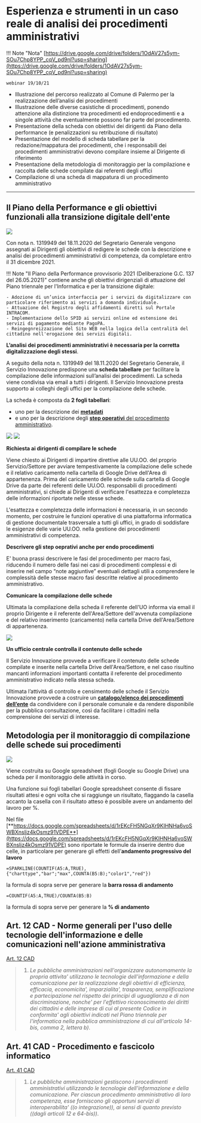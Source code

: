 # Esperienza e strumenti in un caso reale di analisi dei procedimenti amministrativi

!!! Note "Nota"
    [https://drive.google.com/drive/folders/1OdAV27s5ym-SOu7Chp8YPP_cqV_pd9nl?usp=sharing](https://drive.google.com/drive/folders/1OdAV27s5ym-SOu7Chp8YPP_cqV_pd9nl?usp=sharing)

    webinar 19/10/21 

- Illustrazione del percorso realizzato al Comune di Palermo per la realizzazione dell’analisi dei procedimenti 
- Illustrazione delle diverse casistiche di procedimenti, ponendo attenzione alla distinzione tra procedimenti ed endoprocedimenti e a singole attività che eventualmente possono far parte del procedimento. 
- Presentazione della scheda con obiettivi dei dirigenti da Piano della performance (e penalizzazioni su retribuzione di risultato) 
- Presentazione del modello di scheda tabellare per la redazione/mappatura dei procedimenti, che i responsabili dei procedimenti amministrativi devono compilare insieme al Dirigente di riferimento 
- Presentazione della metodologia di monitoraggio per la compilazione e raccolta delle schede compilate dai referenti degli uffici
- Compilazione di una scheda di mappatura di un procedimento amministrativo 

---


## Il Piano della Performance e gli obiettivi funzionali alla transizione digitale dell'ente
![](https://user-images.githubusercontent.com/3757525/140095966-d8be3903-96e3-4c4a-930f-54059f3173dd.png)

Con nota n. 1319949 del 18.11.2020 del Segretario Generale vengono assegnati ai Dirigenti gli obiettivi di redigere le schede con la descrizione e analisi dei procedimenti amministrativi di competenza, da completare entro il 31 dicembre 2021.


!!! Note "Il Piano della Performance provvisorio 2021 (Deliberazione G.C. 137 del 26.05.2021)"
    contiene anche gli obiettivi dirigenziali di attuazione del Piano triennale per l'Informatica e per la transizione digitale:

    - Adozione di un’unica interfaccia per i servizi da digitalizzare con particolare riferimento ai servizi a domanda individuale.
    - Attuazione del Registro degli affidamenti diretti sul Portale INTRACOM.
    - Implementazione dello SPID ai servizi online ed estensione dei servizi di pagamento mediante PagoPA.
    - Reingegnreizzazione del Sito WEB nella logica della centralità del cittadino nell'erogazione dei servizi digitali.


**L’analisi dei procedimenti amministrativi è necessaria per la corretta digitalizzazione degli stessi**.

A seguito della nota n. 1319949 del 18.11.2020 del Segretario Generale, il Servizio Innovazione predispone una **scheda tabellare** per facilitare la compilazione delle informazioni sull’analisi dei procedimenti. La scheda viene condivisa via email a tutti i dirigenti. Il Servizio Innovazione presta supporto ai colleghi degli uffici per la compilazione delle schede.

La scheda è composta da **2 fogli tabellari**:  

- uno per la descrizione dei [**metadati**](https://docs.google.com/spreadsheets/u/5/d/1XV_7czmMyndA1nJHRyRJC7rEgX_FspMl6NjVLpG-pmY/preview#gid=0) 
- e uno per la descrizione degli [**step operativi** del procedimento amministrativo](https://docs.google.com/spreadsheets/u/5/d/1XV_7czmMyndA1nJHRyRJC7rEgX_FspMl6NjVLpG-pmY/preview#gid=1645990221).

![](https://user-images.githubusercontent.com/3757525/140100623-0313b8e7-c52f-48ad-b122-ca5ad23187ba.png)
![](https://user-images.githubusercontent.com/3757525/140100837-d37bd864-bce3-43dd-b5f8-21e09eb63754.png)

**Richiesta ai dirigenti di compilare le schede**

Viene chiesto ai Dirigenti di impartire direttive alle UU.OO. del proprio Servizio/Settore per avviare tempestivamente la compilazione delle schede e il relativo caricamento nella cartella di Google  Drive dell'Area di appartenenza. Prima del caricamento delle schede sulla cartella di Google Drive da parte dei referenti delle UU.OO. responsabili di procedimenti amministrativi, si chiede ai Dirigenti di verificare l'esattezza e completezza delle informazioni riportate nelle stesse schede. 

L'esattezza e completezza delle informazioni è necessaria, in un secondo momento, per costruire le funzioni operative di una piattaforma informatica di gestione documentale trasversale a tutti gli uffici, in grado di soddisfare le esigenze delle varie UU.OO. nella gestione dei procedimenti amministrativi di competenza.

**Descrivere gli step oeprativi anche per endo procedimenti**

E' buona prassi descrivere le fasi del procedimento per macro fasi, riducendo il numero delle fasi nei casi di procedimenti complessi e di inserire nel campo “note aggiuntive” eventuali dettagli utili a comprendere le complessità delle stesse macro fasi descritte relative al procedimento amministrativo.

**Comunicare la compilazione delle schede**

Ultimata la compilazione della scheda il referente dell'UO informa via email il proprio Dirigente e il referente dell'Area/Settore dell'avvenuta compilazione e del relativo inserimento (caricamento) nella cartella Drive dell'Area/Settore di appartenenza.

![](https://user-images.githubusercontent.com/3757525/140100136-c1e67724-519c-415d-ae73-95cdc0f7d1d1.png)

**Un ufficio centrale controlla il contenuto delle schede**

Il Servizio Innovazione provvede a verificare il contenuto delle schede compilate e inserite nella cartella Drive dell'Area/Settore, e nel caso risultino mancanti informazioni importanti contatta il referente del procedimento amministrativo indicato nella stessa scheda. 

Ultimata l’attività di controllo e censimento delle schede il Servizio Innovazione provvede a costruire un [**catalogo/elenco dei procedimenti dell’ente**](https://uo-transizionedigitalecomunepalermo.github.io/mappatura-procedimenti-amministrativi/mappatura-procedimenti/7-catalogo-procedimenti/) da condividere con il personale comunale e da rendere disponibile per la pubblica consultazione, così da facilitare i cittadini nella comprensione dei servizi di interesse.

## Metodologia per il monitoraggio di compilazione delle schede sui procedimenti
![](https://user-images.githubusercontent.com/3757525/140102164-f8de2de7-a44c-4e0d-af72-d93ddda718a7.png)

Viene costruita su Google spreadsheet (fogli Google su Google Drive) una scheda per il monitoraggio delle attività in corso.

Una funzione sui fogli tabellari Google spreadsheet consente di fissare risultati attesi e ogni volta che si raggiunge un risultato, flaggando la casella accanto la casella con il risultato atteso è possibile avere un andamento del lavoro per %.

Nel file [**https://docs.google.com/spreadsheets/d/1rEKcFH5NGqXr9KIHNHa6voSWBXnsljz4kOsmz91VDPE**](https://docs.google.com/spreadsheets/d/1rEKcFH5NGqXr9KIHNHa6voSWBXnsljz4kOsmz91VDPE) 
sono riportate le formule da inserire dentro due celle, in particolare per generare gli effetti dell’**andamento progressivo del lavoro**

```
=SPARKLINE(COUNTIF(A5:A,TRUE),{"charttype","bar";"max",COUNTA(B5:B);"color1","red"})
```
la formula di sopra serve per generare la **barra rossa di andamento**

```
=COUNTIF(A5:A,TRUE)/COUNTA(B5:B)
```
la formula di sopra serve per generare la **% di andamento**



## Art. 12 CAD  - Norme generali per l'uso delle tecnologie dell'informazione e delle comunicazioni nell'azione amministrativa
[Art. 12 CAD](https://docs.italia.it/italia/piano-triennale-ict/codice-amministrazione-digitale-docs/it/v2021-07-30/_rst/capo_I-sezione_III-articolo_12.html)
> 1. *Le pubbliche amministrazioni nell'organizzare  autonomamente  la propria attivita' utilizzano le tecnologie dell'informazione e  della comunicazione per la realizzazione  degli  obiettivi  di  efficienza, efficacia, economicita', imparzialita', trasparenza,  semplificazione e partecipazione nel rispetto dei principi di uguaglianza  e  di  non discriminazione, nonche' per l'effettivo riconoscimento  dei  diritti dei  cittadini  e  delle  imprese  di  cui  al  presente  Codice   in conformita'  agli  obiettivi  indicati  nel   Piano   triennale   per l'informatica nella  pubblica  amministrazione  di  cui  all'articolo 14-bis, comma 2, lettera b)*.


## Art. 41 CAD - Procedimento e fascicolo informatico
[Art. 41 CAD](https://docs.italia.it/italia/piano-triennale-ict/codice-amministrazione-digitale-docs/it/v2021-07-30/_rst/capo_III-sezione_II-articolo_41.html)
> 1.  *Le  pubbliche   amministrazioni   gestiscono   i   procedimenti amministrativi utilizzando le tecnologie  dell'informazione  e  della comunicazione.  Per  ciascun  procedimento  amministrativo  di   loro competenza,   esse    forniscono    gli    opportuni    servizi    di interoperabilita' ((o integrazione)), ai  sensi  di  quanto  previsto ((dagli articoli 12 e 64-bis))*.




